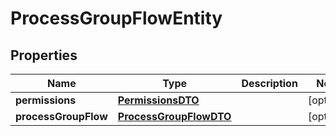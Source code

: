 

# ProcessGroupFlowEntity

## Properties

Name | Type | Description | Notes
------------ | ------------- | ------------- | -------------
**permissions** | [**PermissionsDTO**](PermissionsDTO.md) |  |  [optional]
**processGroupFlow** | [**ProcessGroupFlowDTO**](ProcessGroupFlowDTO.md) |  |  [optional]



